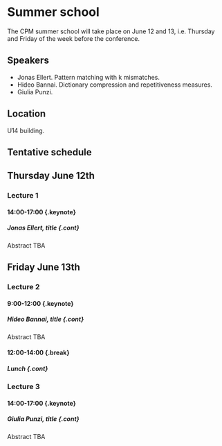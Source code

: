 <style type="text/css">
tbody { width:100%;background-color:#ddeeff;border-collapse:collapse; }
table { width:100%;background-color:#ddeeff;border-collapse:collapse; }
th { background-color:#ddeeff;color:white;width:50%;padding:1px;border:2px solid #ddeeff; }
td { padding:0px;border:2px solid #ddeeff; }
td { background-color: #c7fdb5; }
.table--bg--red { background-color: #ffcfdc;}
.table--bg--yellow { background-color: #ffffc2;}
.table--bg--green { background-color: #c7fdb5;}
.keynote { background-color: #ffffc2; padding: 5px; max-width: 10%; border: 1px solid #000; border-radius: 11px; display: inline}
.talk    { background-color: #c7fdb5; padding: 5px; max-width: 10%; border: 1px solid #000; border-radius: 11px; display: inline}
.break   { background-color: #ffcfdc; padding: 5px; max-width: 10%; border: 1px solid #000; border-radius: 11px; display: inline}
.cont    { display: inline; margin-top: -40px;}
</style>

# Summer school

The CPM summer school will take place on June 12 and 13, i.e. Thursday and
Friday of the week before the conference.

## Speakers

*  Jonas Ellert. Pattern matching with k mismatches.
*  Hideo Bannai. Dictionary compression and repetitiveness measures.
*  Giulia Punzi. 

## Location

U14 building.

## Tentative schedule


## Thursday June 12th

### Lecture 1
#### 14:00-17:00 {.keynote}
##### Jonas Ellert, title {.cont}

Abstract TBA

## Friday June 13th

### Lecture 2
#### 9:00-12:00 {.keynote}
##### Hideo Bannai, title {.cont}

Abstract TBA

#### 12:00-14:00 {.break}
##### Lunch {.cont}

### Lecture 3
#### 14:00-17:00 {.keynote}
##### Giulia Punzi, title {.cont}

Abstract TBA
